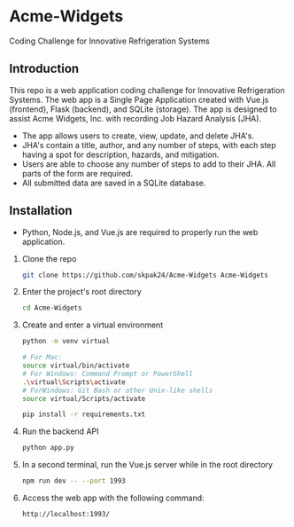 # Acme-Widgets
Coding Challenge for Innovative Refrigeration Systems

## Introduction
This repo is a web application coding challenge for Innovative Refrigeration Systems. The web app is a Single Page Application created with Vue.js (frontend), Flask (backend), and SQLite (storage). The app is designed to assist Acme Widgets, Inc. with recording Job Hazard Analysis (JHA).

- The app allows users to create, view, update, and delete JHA's.
- JHA's contain a title, author, and any number of steps, with each step having a spot for description, hazards, and mitigation.
- Users are able to choose any number of steps to add to their JHA. All parts of the form are required.
- All submitted data are saved in a SQLite database.

## Installation

* Python, Node.js, and Vue.js are required to properly run the web application.

1. Clone the repo
   ```sh
   git clone https://github.com/skpak24/Acme-Widgets Acme-Widgets
   ```
2. Enter the project's root directory
   ```sh
   cd Acme-Widgets
   ```
3. Create and enter a virtual environment
   ```sh
   python -m venv virtual
   
   # For Mac:
   source virtual/bin/activate
   # For Windows: Command Prompt or PowerShell
   .\virtual\Scripts\activate
   # ForWindows: Git Bash or other Unix-like shells
   source virtual/Scripts/activate

   pip install -r requirements.txt
   ```
4. Run the backend API
   ```sh
   python app.py
   ```
5. In a second terminal, run the Vue.js server while in the root directory
   ```sh
   npm run dev -- --port 1993
   ```
6. Access the web app with the following command:
   ```sh
   http://localhost:1993/
   ```
